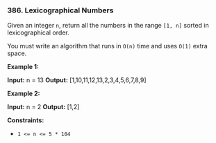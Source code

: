 ### 386\. Lexicographical Numbers

Given an integer `n`, return all the numbers in the range `[1, n]` sorted in lexicographical order.

You must write an algorithm that runs in `O(n)` time and uses `O(1)` extra space. 

**Example 1:**

**Input:** n = 13
**Output:** \[1,10,11,12,13,2,3,4,5,6,7,8,9\]

**Example 2:**

**Input:** n = 2
**Output:** \[1,2\]

**Constraints:**

*   `1 <= n <= 5 * 104`
